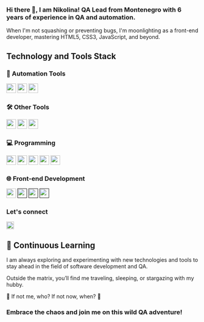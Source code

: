 ### Hi there 👋, I am Nikolina! QA Lead from Montenegro with 6 years of experience in QA and automation. 

When I'm not squashing or preventing bugs, I'm moonlighting as a front-end developer, mastering HTML5, CSS3, JavaScript, and beyond.

## Technology and Tools Stack

### 🚀 Automation Tools

[<img src="https://img.shields.io/badge/Selenium-43B02A?style=for-the-badge&logo=selenium&logoColor=white" height="25"/>](https://selenium.dev/)
[<img src="https://img.shields.io/badge/WebdriverIO-EA5906?style=for-the-badge&logo=webdriverio&logoColor=white" height="25"/>](https://webdriver.io/)
[<img src="https://img.shields.io/badge/Appium-000000?style=for-the-badge&logo=appium&logoColor=white" height="25"/>](https://appium.io/)

### 🛠️ Other Tools

[<img src="https://img.shields.io/badge/JMeter-D22128?style=for-the-badge&logo=apache-jmeter&logoColor=white" height="25"/>](https://jmeter.apache.org/)
[<img src="https://img.shields.io/badge/Postman-FF6C37?style=for-the-badge&logo=postman&logoColor=white" height="25"/>](https://www.postman.com/)
[<img src="https://img.shields.io/badge/Git-F05032?style=for-the-badge&logo=git&logoColor=white" height="25"/>](https://git-scm.com/)

### 💻 Programming

[<img src="https://img.shields.io/badge/Java-ED8B00?style=for-the-badge&logo=java&logoColor=white" height="25"/>](https://www.java.com/)
[<img src="https://img.shields.io/badge/JavaScript-F7DF1E?style=for-the-badge&logo=javascript&logoColor=black" height="25"/>](https://developer.mozilla.org/en-US/docs/Web/JavaScript)
[<img src="https://img.shields.io/badge/HTML5-E34F26?style=for-the-badge&logo=html5&logoColor=white" height="25"/>](https://developer.mozilla.org/en-US/docs/Web/Guide/HTML/HTML5)
[<img src="https://img.shields.io/badge/CSS3-1572B6?style=for-the-badge&logo=css3&logoColor=white" height="25"/>](https://developer.mozilla.org/en-US/docs/Web/CSS)
[<img src="https://img.shields.io/badge/MySQL-4479A1?style=for-the-badge&logo=mysql&logoColor=white" height="25"/>](https://www.mysql.com/)

### 🌐 Front-end Development

[<img src="https://img.shields.io/badge/Bootstrap-563D7C?style=for-the-badge&logo=bootstrap&logoColor=white" height="25"/>](https://getbootstrap.com/)
[<img src="https://img.shields.io/badge/Responsive_Design-0096D6?style=for-the-badge&logo=responsive&logoColor=white" height="25"/>]()
[<img src="https://img.shields.io/badge/SEO-4285F4?style=for-the-badge&logo=google&logoColor=white" height="25"/>]()
[<img src="https://img.shields.io/badge/Cross_browser_Compatibility-FF7139?style=for-the-badge&logo=firefox&logoColor=white" height="25"/>]()

### Let's connect

[<img src="https://img.shields.io/badge/LinkedIn-0077B5?style=for-the-badge&logo=linkedin&logoColor=white" height="20"/>](https://www.linkedin.com/in/nikolina-djekic/)

## 🌱 Continuous Learning

I am always exploring and experimenting with new technologies and tools to stay ahead in the field of software development and QA.

Outside the matrix, you’ll find me traveling, sleeping, or stargazing with my hubby.

🌟 If not me, who? If not now, when? 🌟

### Embrace the chaos and join me on this wild QA adventure!

<!--<p align="center"> <img src="https://github-readme-stats.vercel.app/api?username=Ninna994&show_icons=true&theme=gotham" alt="Ninna994" />-->
<!--![Visitor Count](https://komarev.com/ghpvc/?username=Ninna994&color=brightgreen)/-->
